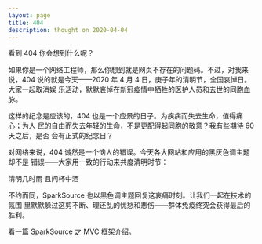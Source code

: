 ```yaml
---
layout: page
title: 404
description: thought on 2020-04-04
---
```



看到 404 你会想到什么呢？

如果你是一个网络工程师，那么你想到就是网页不存在的问题码。不过，对我来说，404
说的就是今天——2020 年 4 月 4 日，庚子年的清明节，全国哀悼日。大家一起取消娱
乐活动，默默哀悼在新冠疫情中牺牲的医护人员和去世的同胞血脉。

这样的纪念是应该的，404 也是一个应景的日子。为疾病而失去生命，值得痛心；为人
民的自由而失去年轻的生命，不是更配得起同胞的敬意？我有些期待 60 天之后，是否
会有正式的纪念日？

对网络来说，404 诚然是一个恼人的错误。今天各大网站和应用的黑灰色调主题却不是
错误——大家用一致的行动来共度清明时节：

清明几时雨
且问杯中酒

不约而同，SparkSource 也以黑色调主题回复这哀痛时刻。让我们一起在技术的氛围
里默默躲过这剪不断、理还乱的忧愁和悲伤——群体免疫终究会获得最后的胜利。

看一篇 SparkSource 之 MVC 框架介绍。
